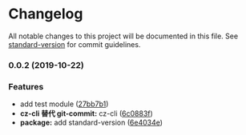 # Changelog

All notable changes to this project will be documented in this file. See [standard-version](https://github.com/conventional-changelog/standard-version) for commit guidelines.

### 0.0.2 (2019-10-22)


### Features

* add test module ([27bb7b1](https://github.com/xxj95719/lerna-project/commit/27bb7b17033e4b610aad9e9fb4983e14408d2e43))
* **cz-cli 替代 git-commit:** cz-cli ([6c0883f](https://github.com/xxj95719/lerna-project/commit/6c0883f5c2d671c67eba9c64cce8a5a96f0b4b8c))
* **package:** add standard-version ([6e4034e](https://github.com/xxj95719/lerna-project/commit/6e4034ec28e3432baa61cc83bf63293f1ce8f975))
